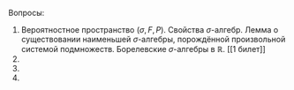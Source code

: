  Вопросы:
1. Вероятностное пространство ($\sigma, F, P$). Свойства $\sigma$-алгебр. Лемма о существовании наименьшей $\sigma$-алгебры, порождённой произвольной системой подмножеств. Борелевские $\sigma$-алгебры в $\mathbb {R}$. [[1 билет]]
2. 
3. 
4. 